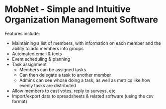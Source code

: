 # MobNet -  Simple and Intuitive Organization Management Software

Features include:
- Maintaining a list of members, with information on each member and the ability to add members into groups
- Automated email & texts
- Event scheduling & planning
- Task assignment
  - Members can be assigned tasks
  - Can then delegate a task to another member
  - Admins can see whose doing a task, as well as metrics like how evenly tasks are distributed
- Allow members to cast votes, reply to surveys, etc
- Import/export data to spreadsheets & related software (using the csv format)
